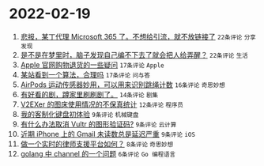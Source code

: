 # 2022-02-19

1. [悲报，某丁代理 Microsoft 365 了。不想给引流，就不放链接了](https://www.v2ex.com/t/834964) `22条评论` `分享发现`
1. [是不是在梦里时，脑子发现自己编不下去了就会把人给弄醒？](https://www.v2ex.com/t/834962) `22条评论` `生活`
1. [Apple 官网购物退货的一些疑问](https://www.v2ex.com/t/834982) `17条评论` `Apple`
1. [某站看到一个算法，合理吗](https://www.v2ex.com/t/834960) `17条评论` `问与答`
1. [AirPods 运动传感器妙用，可以用来识别跳绳计数](https://www.v2ex.com/t/834969) `16条评论` `奇思妙想`
1. [有好看的剧，蹲家里刷刷剧了。](https://www.v2ex.com/t/834968) `14条评论` `剧集`
1. [V2EXer 的图床使用情况的不保真统计](https://www.v2ex.com/t/834963) `12条评论` `程序员`
1. [我的客制化键盘初体验](https://www.v2ex.com/t/834987) `9条评论` `机械键盘`
1. [有什么办法取消 Vultr 的图形验证码?](https://www.v2ex.com/t/834984) `9条评论` `云计算`
1. [近期 iPhone 上的 Gmail 未读数总是延迟严重](https://www.v2ex.com/t/834975) `9条评论` `iOS`
1. [做一个实时的律师支援平台如何？](https://www.v2ex.com/t/834977) `8条评论` `奇思妙想`
1. [golang 中 channel 的一个问题](https://www.v2ex.com/t/834983) `6条评论` `Go 编程语言`
